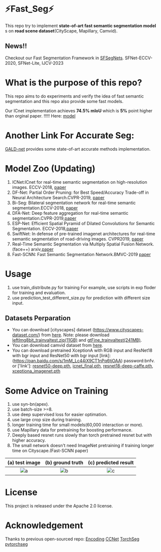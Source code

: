 

# :zap:Fast_Seg:zap:

This repo try to implement **state-of-art fast semantic segmentation model** s on **road scene dataset**(CityScape,
Mapillary, Camvid).


## News!!

Checkout our Fast Segmentation Framework in [SFSegNets](https://github.com/lxtGH/SFSegNets). SFNet-ECCV-2020, SFNet-Lite, IJCV-2023

# What is the purpose of this repo?
This repo aims to do experiments and verify the idea of fast semantic segmentation and this repo
also provide some fast models.

Our ICnet implementation achieves **74.5% mIoU** which is **5%** point higher than orginal paper. !!!!! Here: [model](https://drive.google.com/open?id=1A6z87_GCHEuKeZfbGpEvnkZ0POdW2Q_U)

# Another Link For Accurate Seg:
[GALD-net](https://github.com/lxtGH/GALD-Net) provides some state-of-art accurate methods implementation.

# Model Zoo (Updating)
1. ICNet:ICnet for real-time semantic segmentation on high-resolution images. ECCV-2018, [paper](https://arxiv.org/abs/1704.08545)
2. DF-Net: Partial Order Pruning: for Best Speed/Accuracy Trade-off in Neural Architecture Search.CVPR-2019, [paper](https://arxiv.org/abs/1903.03777)
3. Bi-Seg: Bilateral segmentation network for real-time semantic segmentation.ECCV-2018, [paper](https://arxiv.org/pdf/1808.00897.pdf)
4. DFA-Net: Deep feature aggregation for real-time semantic segmentation.CVPR-2019,[paper](https://arxiv.org/abs/1904.02216)
5. ESP-Net: Efficient Spatial Pyramid of Dilated Convolutions for Semantic Segmentation. ECCV-2018,[paper](https://arxiv.org/abs/1803.06815)
6. SwiftNet: In defense of pre-trained imagenet architectures for real-time semantic segmentation of road-driving images. CVPR2019, [paper](http://openaccess.thecvf.com/content_CVPR_2019/papers/Orsic_In_Defense_of_Pre-Trained_ImageNet_Architectures_for_Real-Time_Semantic_Segmentation_CVPR_2019_paper.pdf)
7. Real-Time Semantic Segmentation via Multiply Spatial Fusion Network.(face++) arxiv,[paper](https://arxiv.org/abs/1911.07217)
8. Fast-SCNN: Fast Semantic Segmentation Network.BMVC-2019 [paper](https://arxiv.org/abs/1902.04502)




# Usage
1. use train_distribute.py for training For example, use scripts in exp floder for training and evaluation.
2. use prediction_test_different_size.py for prediction with different size input.


## Datasets Perparation
- You can download [cityscapes] dataset (https://www.cityscapes-dataset.com/) from [here](https://www.cityscapes-dataset.com/downloads/). Note: please download [leftImg8bit_trainvaltest.zip(11GB)](https://www.cityscapes-dataset.com/file-handling/?packageID=4) and [gtFine_trainvaltest(241MB)](https://www.cityscapes-dataset.com/file-handling/?packageID=1).
- You can download camvid dataset from [here](https://github.com/alexgkendall/SegNet-Tutorial/tree/master/CamVid).
- You can download pretrained XceptionA with RGB input and ResNet18 with bgr input  and ResNet50 with bgr input
[link]:(https://pan.baidu.com/s/1mM_Lc44iX9CT1nPq6tjOAA)  password:bnfv.
or ['link']: [resnet50-deep.pth](https://drive.google.com/file/d/166ANLmlV5cQTkmzD0pngc8leOQUR_32n/view?usp=sharing), [icnet_final.pth](https://drive.google.com/file/d/1A6z87_GCHEuKeZfbGpEvnkZ0POdW2Q_U/view?usp=sharing), [resnet18-deep-caffe.pth](https://drive.google.com/file/d/1P_d9T__kTKIEFK8ElQFq0cZ1XKx1gMGn/view?usp=sharing), [xceptiona_imagenet.pth](https://drive.google.com/file/d/1y4TuRod_F9NEeBQ1fo9GI-WLETS-b1jF/view?usp=sharing)


# Some Advice on Training
1. use syn-bn(apex).
2. use batch-size >=8.
3. use deep supervised loss for easier optimation.
4. use large crop size during training.
5. longer training time for small models(60,000 interaction or more).
6. use Mapillary data for pretraining for boosting performance.
7. Deeply based resnet runs slowly than torch pretrained resnet but with higher accuracy.
8. The small network doesn't need ImageNet pretraining if training longer time on Cityscape.(Fast-SCNN paper)

|(a) test image|(b) ground truth|(c) predicted result|
|:--:|:--:|:--:|
|![a](data/fig/frankfurt_000000_002196_leftImg8bit.png)|![b](data/fig/frankfurt_000000_002196_gtFine_color.png)|![c](data/fig/frankfurt_000000_002196_leftImg8bit_pred.png)|

# License
This project is released under the Apache 2.0 license.




# Acknowledgement

Thanks to previous open-sourced repo:
[Encoding](https://github.com/zhanghang1989/PyTorch-Encoding)
[CCNet](https://github.com/speedinghzl/CCNet)
[TorchSeg](https://github.com/ycszen/TorchSeg)
[pytorchseg](https://github.com/meetshah1995/pytorch-semseg)
